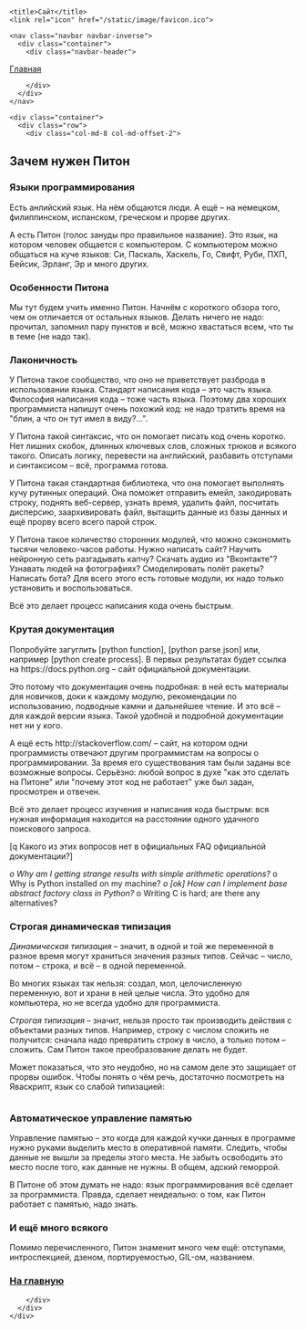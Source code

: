 <!DOCTYPE html>
<html>
  <head>
    <meta charset="utf-8">
    <meta http-equiv="X-UA-Compatible" content="IE=edge">
    <meta name="viewport" content="width=device-width, initial-scale=1">
    <meta name="description" content="">
    <meta name="author" content="">

    <title>Сайт</title>
    <link rel="icon" href="/static/image/favicon.ico">
<!-- Bootstrap core CSS -->
<link href="/static/css/bootstrap.min.css" rel="stylesheet">

<!-- IE10 viewport hack for Surface/desktop Windows 8 bug -->
<link href="/static/css/ie10-viewport-bug-workaround.css" rel="stylesheet">

<!-- Custom styles for this template -->
<link href="/static/css/jumbotron.css" rel="stylesheet">

<!-- Just for debugging purposes. Don't actually copy these 2 lines! -->
<!--[if lt IE 9]><script src="/static/js/ie8-responsive-file-warning.js"></script><![endif]-->
<script src="/static/js/ie-emulation-modes-warning.js"></script>


<!-- HTML5 shim and Respond.js for IE8 support of HTML5 elements and media queries -->
<!--[if lt IE 9]>
  <script src="/static/js/html5shiv.min.js"></script>
  <script src="/static/js/respond.min.js"></script>
<![endif]-->

<!-- Bootstrap core JavaScript
================================================== -->
<!-- Placed at the end of the document so the pages load faster -->
<script src="/static/js/jquery.min.js"></script>
<script src="/static/js/bootstrap.min.js"></script>
<!-- IE10 viewport hack for Surface/desktop Windows 8 bug -->
<script src="/static/js/ie10-viewport-bug-workaround.js"></script>

  </head>

  <body style="padding-top:0px;">

    <nav class="navbar navbar-inverse">
      <div class="container">
        <div class="navbar-header">
          
  <a class="navbar-brand" href="/index.html">Главная</a>

        </div>
      </div>
    </nav>

    <div class="container">
      <div class="row">
        <div class="col-md-8 col-md-offset-2">
          
  <h2>Зачем нужен Питон</h2>
  <h3>Языки программирования</h3>
<p>Есть анлийский язык. На нём общаются люди. А ещё – на немецком, филиппинском, испанском, греческом и прорве других.</p>
<p>А есть Питон (голос зануды про правильное название). Это язык, на котором человек общается с компьютером.
С компьютером можно общаться на куче языков:
Си, Паскаль, Хаскель, Го, Свифт, Руби, ПХП, Бейсик, Эрланг, Эр и много других.</p>
<h3>Особенности Питона</h3>
<p>Мы тут будем учить именно Питон. Начнём с короткого обзора того, чем он отличается от остальных языков.
Делать ничего не надо: прочитал, запомнил пару пунктов и всё, можно хвастаться всем, что ты в теме (не надо так).</p>
<h3>Лаконичность</h3>
<p>У Питона такое сообщество, что оно не приветствует разброда в использовании языка. Стандарт написания кода – это часть
языка. Философия написания кода – тоже часть языка. Поэтому два хороших программиста напишут очень похожий код:
 не надо тратить время на "блин, а что он тут имел в виду?...".</p>
<p>У Питона такой синтаксис, что он помогает писать код очень коротко.
Нет лишних скобок, длинных ключевых слов, сложных трюков и всякого такого.
Описать логику, перевести на английский, разбавить отступами и синтаксисом – всё, программа готова.</p>
<p>У Питона такая стандартная библиотека, что она помогает выполнять кучу рутинных операций.
Она поможет отправить емейл, закодировать строку, поднять веб-сервер, узнать время, удалить файл, посчитать дисперсию,
заархивировать файл, вытащить данные из базы данных и ещё прорву всего всего парой строк.</p>
<p>У Питона такое количество сторонних модулей, что можно сэкономить тысячи человеко-часов работы. Нужно написать сайт?
Научить нейронную сеть разгадывать капчу? Скачать аудио из "Вконтакте"? Узнавать людей на фотографиях?
Смоделировать полёт ракеты? Написать бота? Для всего этого есть готовые модули, их надо только установить и воспользоваться.</p>
<p>Всё это делает процесс написания кода очень быстрым. </p>
<h3>Крутая документация</h3>
<p>Попробуйте загуглить [python function], [python parse json] или, например [python create process].
В первых результатах будет ссылка на https://docs.python.org – сайт официальной документации.</p>
<p>Это потому что документация очень подробная: в ней есть материалы для новичков, доки к каждому модулю, рекомендации
по использованию, подводные камни и дальнейшее чтение. И это всё – для каждой версии языка.
Такой удобной и подробной документации нет ни у кого.</p>
<p>А ещё есть http://stackoverflow.com/ – сайт, на котором одни программисты отвечают
другим программистам на вопросы о программировании. За время его существования там были заданы все возможные вопросы.
Серьёзно: любой вопрос в духе "как это сделать на Питоне" или "почему этот код не работает"
уже был задан, просмотрен и отвечен.</p>
<p>Всё это делает процесс изучения и написания кода быстрым: вся нужная информация находится на расстоянии одного
удачного поискового запроса.</p>
<p>[q Какого из этих вопросов нет в официальных FAQ официальной документации?]</p>
<p><em>o Why am I getting strange results with simple arithmetic operations?
</em>o Why is Python installed on my machine?
<em>o [ok] How can I implement base abstract factory class in Python?
</em>o Writing C is hard; are there any alternatives?</p>
<h3>Строгая динамическая типизация</h3>
<p><em>Динамическая типизация</em> – значит, в одной и той же переменной в разное время могут храниться значения
разных типов. Сейчас – число, потом – строка, и всё – в одной переменной.</p>
<p>Во многих языках так нельзя: создал, мол, целочисленную переменную, вот и храни в ней целые числа.
Это удобно для компьютера, но не всегда удобно для программиста.</p>
<p><em>Строгая типизация</em> – значит, нельзя просто так производить действия с объектами разных типов. Например, строку с
числом сложить не получится: сначала надо превратить строку в число, а только потом – сложить. Сам Питон
такое преобразование делать не будет.</p>
<p>Может показаться, что это неудобно, но на самом деле это защищает от прорвы ошибок. Чтобы понять о чём 
речь, достаточно посмотреть на Яваскрипт, язык со слабой типизацией:</p>
<p><img alt="" src="/assets/images/1_1__js_typing.png" /></p>
<h3>Автоматическое управление памятью</h3>
<p>Управление памятью – это когда для каждой кучки данных в программе нужно руками выделить место в оперативной памяти.
Следить, чтобы данные не вышли за пределы этого места. Не забыть освободить это место после того, как данные не нужны.
В общем, адский геморрой.</p>
<p>В Питоне об этом думать не надо: язык программирования всё сделает за программиста. Правда, сделает неидеально:
о том, как Питон работает с памятью, надо знать.</p>
<h3>И ещё много всякого</h3>
<p>Помимо перечисленного, Питон знаменит много чем ещё: отступами, интроспекцией,
дзеном, портируемостью, GIL-ом, названием.</p>
  <h3><a href="/index.html">На главную</a></h3>

        </div>
      </div>
    </div>

  </body>
</html>